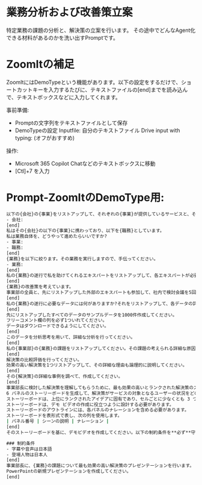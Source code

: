 # 業務分析および改善策立案

特定業務の課題の分析と、解決策の立案を行います。
その途中でどんなAgent化できる材料があるのかを洗い出すPromptです。

# ZoomItの補足
ZoomItにはDemoTypeという機能があります。以下の設定をするだけで、ショートカットキーを入力するたびに、テキストファイルの[end]までを読み込んで、テキストボックスなどに入力してくれます。

事前準備:
- Promptの文字列をテキストファイルとして保存
- DemoTypeの設定
    Inputfile: 自分のテキストファイル
    Drive input with typing: (オフがおすすめ)

操作:
- Microsoft 365 Copilot Chatなどのテキストボックスに移動
- [Ctl]+7 を入力

# Prompt-ZoomItのDemoType用:
```cmd
以下の{会社}の{事業}をリストアップして、それぞれの{事業}が提供しているサービスと、そのサービスの対象となるユーザーが誰なのかを詳細に説明してください。
- 会社:
[end]
私はその{会社}の以下の{事業}に携わっており、以下を{職務}としています。
私は業務自体を、どうやって進めたらいいですか?
- 事業:
- 職務:
[end]
{業務}を以下に絞ります。その業務を実行しますので、手伝ってください。
- 業務: 
[end]
私の{業務}の遂行で私を助けてくれるエキスパートをリストアップして、各エキスパートが必要とされる職務や能力を詳細に説明してください。
[end]
{業務}の改善策を考えています。
事業部の全員と、先にリストアップした外部のエキスパートも参加して、社内で検討会議を5回行いました。可能な限り詳細な議事録を、**サンプル**として、5回分作成してください。
[end]
私の{業務}の遂行に必要なデータには何がありますか?それをリストアップして、各データの詳細を説明してください。
[end]
先にリストアップしたすべてのデータのサンプルデータを1000件作成してください。
フリーコメント欄の列を必ず1ついれてください。
データはダウンロードできるようにしてください。
[end]
このデータを分析思考を用いて、詳細な分析を行ってください。
[end]
私の{事業部}の{業務}の課題をリストアップしてください。その課題の考えられる詳細な原因と、その確認方法と詳細な解決策をリストアップしてください。解決策の手順が作成できる場合は、手順を作成してください。
[end]
解決策の比較評価を行ってください。
効果の高い解決策を1つリストアップして、その詳細な理由も論理的に説明してください。
[end]
その{解決策}の詳細な事例を調べて、作成してください。
[end]
事業部長に検討した解決策を理解してもらうために、最も効果の高いとランクされた解決策のストーリーをストーリーボードの形で伝えます。
6 パネルのストーリーボードを生成して、解決策がサービスの対象となるユーザーの状況をどのように改善・変化させるかを説明します。
ストーリーボードは、上位にランクされたアイデアに固有であり、セルごとに少なくとも 3 つの箇条書きを持つエキスパート レベルである必要があります。
ストーリーボードは、デモ ビデオの作成に役立つように設計する必要があります。
ストーリーボードのアウトラインには、各パネルのナレーションを含める必要があります。
ストーリーボードを表形式で表し、次の列を使用します。
| パネル番号 | シーンの説明 | ナレーション |
[end]
そのストーリーボードを基に、デモビデオを作成してください。以下の制約条件を**必ず**守ってください。

### 制約条件
- 字幕や音声は日本語
- 登場人物は日本人
[end]
事業部長に、{業務}の課題について最も効果の高い解決策のプレゼンテーションを行います。
PowerPointの新規プレゼンテーションを作成してください。
[end]
```